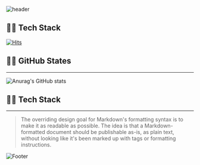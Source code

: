 ![header](https://capsule-render.vercel.app/api?type=waving&color=gradient&customColorList=2&height=220&section=header&text=MINJOONG&fontAlignY=43&fontSize=50&animation=fadeIn)

## 👨‍💻 Tech Stack
[![Hits](https://hits.seeyoufarm.com/api/count/incr/badge.svg?url=https%3A%2F%2Fgithub.com%2Falswnd3746%2Fhit-counter&count_bg=%2358E397&title_bg=%23555555&icon=&icon_color=%23E7E7E7&title=hits&edge_flat=false)](https://hits.seeyoufarm.com)

## 👨‍💻 GitHub States 
---
![Anurag's GitHub stats](https://github-readme-stats.vercel.app/api?username=alswnd3746&theme=dark&show_icons=true)

## 👨‍💻 Tech Stack 
---
> The overriding design goal for Markdown's
> formatting syntax is to make it as readable
> as possible. The idea is that a
> Markdown-formatted document should be
> publishable as-is, as plain text, without
> looking like it's been marked up with tags
> or formatting instructions.

![Footer](https://capsule-render.vercel.app/api?type=waving&color=gradient&customColorList=2&height=200&section=footer)

<!--
**alswnd3746/alswnd3746** is a ✨ _special_ ✨ repository because its `README.md` (this file) appears on your GitHub profile.

Here are some ideas to get you started:

- 🔭 I’m currently working on ...
- 🌱 I’m currently learning ...
- 👯 I’m looking to collaborate on ...
- 🤔 I’m looking for help with ...
- 💬 Ask me about ...
- 📫 How to reach me: ...
- 😄 Pronouns: ...
- ⚡ Fun fact: ...
-->
